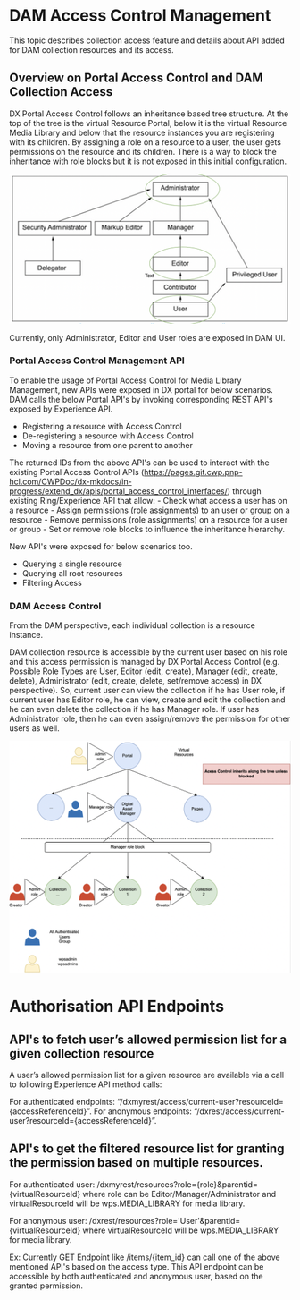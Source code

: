 # DAM Access Control Management

This topic describes collection access feature and details about API added for DAM collection resources and its access.

## Overview on Portal Access Control and DAM Collection Access

DX Portal Access Control follows an inheritance based tree structure. At the top of the tree is the virtual Resource Portal, below it is the virtual Resource Media Library and below that the resource instances you are registering with its children. By assigning a role on a resource to a user, the user gets permissions on the resource and its children. There is a way to block the inheritance with role blocks but it is not exposed in this initial configuration. 

![Portal Access Control Roles](../../../../images/access_roles_portal.png)

Currently, only Administrator, Editor and User roles are exposed in DAM UI.
### Portal Access Control Management API

To enable the usage of Portal Access Control for Media Library Management, new APIs were exposed in DX portal for below scenarios. DAM calls the below Portal API's by invoking corresponding REST API's exposed by Experience API.

- Registering a resource with Access Control
- De-registering a resource with Access Control
- Moving a resource from one parent to another

The returned IDs from the above API's can be used to interact with the existing Portal Access Control APIs (https://pages.git.cwp.pnp-hcl.com/CWPDoc/dx-mkdocs/in-progress/extend_dx/apis/portal_access_control_interfaces/) through existing Ring/Experience API that allow: - Check what access a user has on a resource - Assign permissions (role assignments) to an user or group on a resource - Remove permissions (role assignments) on a resource for a user or group - Set or remove role blocks to influence the inheritance hierarchy.

New API's were exposed for below scenarios too.

- Querying a single resource
- Querying all root resources
- Filtering Access

### DAM Access Control

From the DAM perspective, each individual collection is a resource instance. 

DAM collection resource is accessible by the current user based on his role and this access permission is managed by DX Portal Access Control (e.g. Possible Role Types are User, Editor (edit, create), Manager (edit, create, delete), Administrator (edit, create, delete, set/remove access) in DX perspective). So, current user can view the collection if he has User role, if current user has Editor role, he can view, create and edit the collection and he can even delete the collection if he has Manager role. If user has Administrator role, then he can even assign/remove the permission for other users as well.

![DAM Access Control Roles](../../../../images/access_roles_dam.png)

# Authorisation API Endpoints

## API's to fetch user’s allowed permission list for a given collection resource

A user’s allowed permission list for a given resource are available via a call to following Experience API method calls:

For authenticated endpoints: “/dxmyrest/access/current-user?resourceId={accessReferenceId}”.
For anonymous endpoints: “/dxrest/access/current-user?resourceId={accessReferenceId}”.

## API's to get the filtered resource list for granting the permission based on multiple resources.

For authenticated user: /dxmyrest/resources?role={role}&parentid={virtualResourceId} where role can be Editor/Manager/Administrator and virtualResourceId will be wps.MEDIA_LIBRARY for media library.

For anonymous user: /dxrest/resources?role='User'&parentid={virtualResourceId} where virtualResourceId will be wps.MEDIA_LIBRARY for media library.

Ex: Currently GET Endpoint like /items/{item_id} can call one of the above mentioned API's based on the access type. This API endpoint can be accessible by both authenticated and anonymous user, based on the granted permission.